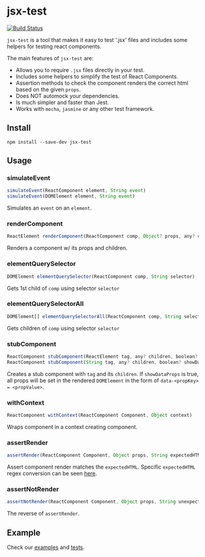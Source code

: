 # jsx-test
[![Build Status](https://travis-ci.org/yahoo/jsx-test.svg?branch=master)](https://travis-ci.org/yahoo/jsx-test)

`jsx-test` is a tool that makes it easy to test '.jsx' files and includes some helpers for testing react components.

The main features of `jsx-test` are:

* Allows you to require `.jsx` files directly in your test.
* Includes some helpers to simplify the test of React Components.
* Assertion methods to check the component renders the correct html based on the given `props`.
* Does NOT automock your dependencies.
* Is much simpler and faster than Jest.
* Works with `mocha`, `jasmine` or any other test framework.

## Install

```
npm install --save-dev jsx-test
```

## Usage
### simulateEvent
```js
simulateEvent(ReactComponent element, String event)
simulateEvent(DOMElement element, String event)
```

Simulates an `event` on an `element`.

### renderComponent
```js
ReactElement renderComponent(ReactComponent comp, Object? props, any? children)
```

Renders a component w/ its props and children.

### elementQuerySelector
```js
DOMElement elementQuerySelector(ReactComponent comp, String selector)
```

Gets 1st child of `comp` using selector `selector`

### elementQuerySelectorAll
```js
DOMElement[] elementQuerySelectorAll(ReactComponent comp, String selector)
```

Gets children of `comp` using selector `selector`

### stubComponent
```js
ReactComponent stubComponent(ReactElement tag, any? children, boolean? showDataProps)
ReactComponent stubComponent(String tag, any? children, boolean? showDataProps)
```
Creates a stub component with `tag` and its `children`. If `showDataProps` is true, all props will be set in the rendered `DOMElement` in the form of `data-<propKey> = <propValue>`.

### withContext
```js
ReactComponent withContext(ReactComponent Component, Object context)
```
Wraps component in a context creating component.

### assertRender
```js
assertRender(ReactComponent Component, Object props, String expectedHTML)
```
Assert component render matches the `expectedHTML`. Specific `expectedHTML` regex conversion can be seen [here](https://github.com/yahoo/jsx-test/blob/master/lib/assert.js#L11).

### assertNotRender
```js
assertNotRender(ReactComponent Component, Object props, String unexpectedHTML)
```
The reverse of `assertRender`.

## Example

Check our [examples](https://github.com/3den/jsx-test/tree/master/example) and [tests](https://github.com/3den/jsx-test/tree/master/test).
